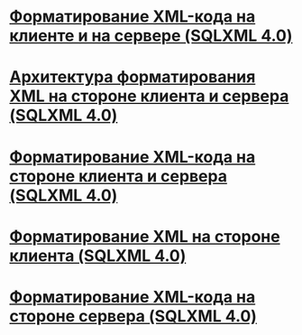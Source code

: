 # [Форматирование XML-кода на клиенте и на сервере (SQLXML 4.0)](client-side-and-server-side-formatting-sqlxml-4-0.md)
# [Архитектура форматирования XML на стороне клиента и сервера (SQLXML 4.0)](architecture-of-client-side-and-server-side-xml-formatting-sqlxml-4-0.md)
# [Форматирование XML-кода на стороне клиента и сервера (SQLXML 4.0)](client-side-vs-server-side-xml-formatting-sqlxml-4-0.md)
# [Форматирование XML на стороне клиента (SQLXML 4.0)](client-side-xml-formatting-sqlxml-4-0.md)
# [Форматирование XML-кода на стороне сервера (SQLXML 4.0)](server-side-xml-formatting-sqlxml-4-0.md)
